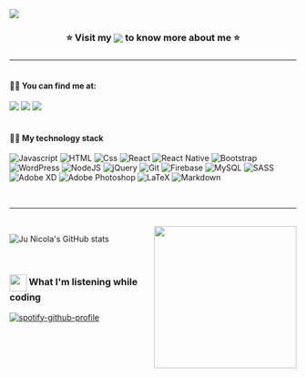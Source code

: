
<a href="https://junicola.com"><img  src="https://raw.githubusercontent.com/junicola/junicola/master/github_profile2.gif" /> </a>


<h3 align="center"> ⭐ Visit my <a  href="https://junicola.com" target="_blank" ><img  align="center" src="https://img.shields.io/badge/Portfolio-a286cf?style=for-the-badge&logoColor=white"></a> to know more about me ⭐<h3>
  
---
  
#### <br/>:raising_hand_woman: You can find me at:
<a  href="https://linkedin.com/in/junicola" target="_blank"><img  src="https://img.shields.io/badge/LinkedIn-a286cf?style=for-the-badge&logo=linkedin&logoColor=white"></a> <a  href="https://twitter.com/juunicola" target="_blank"><img  src="https://img.shields.io/badge/Twitter-a286cf?style=for-the-badge&logo=twitter&logoColor=white" ></a> <a  href="https://instagram.com/juunicola" target="_blank"><img  src="https://img.shields.io/badge/Instagram-a286cf?style=for-the-badge&logo=instagram&logoColor=white" ></a> 

#### <br/> :woman_technologist:	 My technology stack
<img alt="Javascript" src="https://img.shields.io/badge/JavaScript-hotpink?style=for-the-badge&logo=javascript&logoColor=white" /> <img alt="HTML" src="https://img.shields.io/badge/HTML-hotpink?style=for-the-badge&logo=html5&logoColor=white" /> <img alt="Css" src="https://img.shields.io/badge/CSS-hotpink?style=for-the-badge&logo=css3&logoColor=white" /> <img alt="React" src="https://img.shields.io/badge/react-hotpink.svg?style=for-the-badge&logo=react&logoColor=white"/> <img alt="React Native" src="https://img.shields.io/badge/react_native-hotpink.svg?style=for-the-badge&logo=react&logoColor=white"/> <img alt="Bootstrap" src="https://img.shields.io/badge/bootstrap-hotpink.svg?style=for-the-badge&logo=bootstrap&logoColor=white"/> <img alt="WordPress" src="https://img.shields.io/badge/WordPress-hotpink.svg?style=for-the-badge&logo=WordPress&logoColor=white"/> <img alt="NodeJS" src="https://img.shields.io/badge/node.js-hotpink.svg?style=for-the-badge&logo=node-dot-js&logoColor=white"/> <img alt="jQuery" src="https://img.shields.io/badge/jquery-hotpink.svg?style=for-the-badge&logo=jquery&logoColor=white"/> <img alt="Git" src="https://img.shields.io/badge/git-hotpink.svg?style=for-the-badge&logo=git&logoColor=white"/> <img alt="Firebase" src="https://img.shields.io/badge/Firebase-hotpink.svg?style=for-the-badge&logo=firebase&logoColor=white"/> <img alt="MySQL" src="https://img.shields.io/badge/mysql-hotpink.svg?style=for-the-badge&logo=mysql&logoColor=white"/> <img alt="SASS" src="https://img.shields.io/badge/SASS-hotpink.svg?style=for-the-badge&logo=SASS&logoColor=white"/> <img alt="Adobe XD" src="https://img.shields.io/badge/adobexd-hotpink.svg?style=for-the-badge&logo=adobexd&logoColor=white"/> <img alt="Adobe Photoshop" src="https://img.shields.io/badge/adobephotoshop-hotpink.svg?style=for-the-badge&logo=adobephotoshop&logoColor=white"/> <img alt="LaTeX" src="https://img.shields.io/badge/latex-hotpink.svg?style=for-the-badge&logo=latex&logoColor=white"/> <img alt="Markdown" src="https://img.shields.io/badge/markdown-hotpink.svg?style=for-the-badge&logo=markdown&logoColor=white"/>

</br>

---
  
</br>

<img src="https://media.giphy.com/media/jt8mEC6Kffbwbv2tNH/giphy.gif" width="250" align="right"/>
  
  
![Ju Nicola's GitHub stats](https://github-readme-stats.vercel.app/api?username=junicola&show_icons=true&theme=material-palenight&hide_border=true&include_all_commits=true&custom_title=Ju+Nicola's+Stats)
 
</br>
 
### <img src="https://media.giphy.com/media/UrQCBFe18HToGLPCwr/giphy.gif" width="30" align="center"/> What I'm listening while coding 

[![spotify-github-profile](https://spotify-github-profile.vercel.app/api/view?uid=junicola&cover_image=true&theme=novatorem)](https://spotify-github-profile.vercel.app/api/view?uid=junicola&redirect=true)

